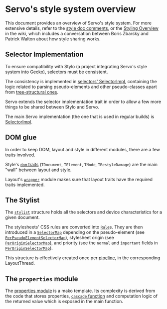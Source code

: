 <!-- TODO: needs copyediting -->

# Servo's style system overview

This document provides an overview of Servo's style system.
For more extensive details, refer to the [style doc comments][style-doc], or the [Styling Overview][wiki-styling-overview] in the wiki, which includes a conversation between Boris Zbarsky and Patrick Walton about how style sharing works.

<a name="selector-impl"></a>
## Selector Implementation

To ensure compatibility with Stylo (a project integrating Servo's style system into Gecko), selectors must be consistent.

The consistency is implemented in [selectors' SelectorImpl][selector-impl], containing the logic related to parsing pseudo-elements and other pseudo-classes apart from [tree-structural ones][tree-structural-pseudo-classes].

Servo extends the selector implementation trait in order to allow a few more things to be shared between Stylo and Servo.

The main Servo implementation (the one that is used in regular builds) is [SelectorImpl][servo-selector-impl].

<a name="dom-glue"></a>
## DOM glue

In order to keep DOM, layout and style in different modules, there are a few traits involved.

Style's [`dom` traits][style-dom-traits] (`TDocument`, `TElement`, `TNode`, `TRestyleDamage`) are the main "wall" between layout and style.

Layout's [`wrapper`][layout-wrapper] module makes sure that layout traits have the required traits implemented.

<a name="stylist"></a>
## The Stylist

The [`stylist`][stylist] structure holds all the selectors and device characteristics for a given document.

The stylesheets' CSS rules are converted into [`Rule`][selectors-rule]s.
They are then introduced in a [`SelectorMap`][selectors-selectormap] depending on the pseudo-element (see [`PerPseudoElementSelectorMap`][per-pseudo-selectormap]), stylesheet origin (see [`PerOriginSelectorMap`][per-origin-selectormap]), and priority (see the `normal` and `important` fields in [`PerOriginSelectorMap`][per-origin-selectormap]).

This structure is effectively created once per [pipeline][docs-pipeline], in the corresponding LayoutThread.

<a name="properties"></a>
## The `properties` module

The [properties module][properties-module] is a mako template.
Its complexity is derived from the code that stores properties, [`cascade` function][properties-cascade-fn] and computation logic of the returned value which is exposed in the main function.

[style-doc]: https://doc.servo.org/style/index.html
[wiki-styling-overview]: https://github.com/servo/servo/wiki/Styling-overview
[selector-impl]: https://doc.servo.org/selectors/parser/trait.SelectorImpl.html
[servo-selector-impl]: https://doc.servo.org/style/servo/selector_parser/struct.SelectorImpl.html
[tree-structural-pseudo-classes]: https://www.w3.org/TR/selectors4/#structural-pseudos
[style-dom-traits]: https://doc.servo.org/style/dom/index.html
[layout-wrapper]: https://doc.servo.org/layout/wrapper/index.html
[stylist]: https://doc.servo.org/style/stylist/struct.Stylist.html
[selectors-selectormap]: https://doc.servo.org/style/selector_map/struct.SelectorMap.html
[selectors-rule]: https://doc.servo.org/style/stylist/struct.Rule.html
[per-pseudo-selectormap]: https://doc.servo.org/style/selector_parser/struct.PerPseudoElementMap.html
[per-origin-selectormap]: https://doc.servo.org/style/stylist/struct.PerOriginSelectorMap.html
[docs-pipeline]: https://book.servo.org/old/glossary.html#pipeline
[properties-module]: https://doc.servo.org/style/properties/index.html
[properties-cascade-fn]: https://doc.servo.org/style/properties/cascade/fn.cascade.html
